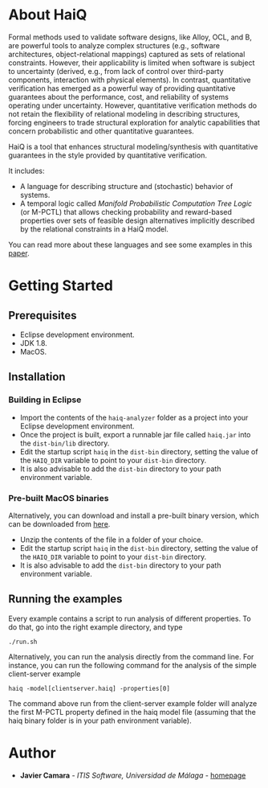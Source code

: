 # About HaiQ

Formal methods used to validate software designs, like Alloy, OCL, and B, are powerful tools to analyze complex structures (e.g., software architectures, object-relational mappings) captured as sets of relational constraints. 
However, their applicability is limited when software is subject to uncertainty (derived, e.g., from lack of control over third-party components, interaction with physical elements). 
In contrast, quantitative verification has emerged as a powerful way of providing quantitative guarantees about the performance, cost, and reliability of systems operating under uncertainty. 
However, quantitative verification methods do not retain the flexibility of relational modeling in describing structures, forcing engineers to trade structural exploration for analytic capabilities that concern probabilistic and other quantitative guarantees.

HaiQ is a tool that enhances structural modeling/synthesis with quantitative guarantees in the style provided by quantitative verification. 

It includes:

* A language for describing structure and (stochastic) behavior of systems. 
* A temporal logic called *Manifold Probabilistic Computation Tree Logic* (or M-PCTL) that allows checking probability and reward-based properties over sets of feasible design alternatives implicitly described by the relational constraints in a HaiQ model. 

You can read more about these languages and see some examples in this [paper](http://www.javicamara.com).

# Getting Started

## Prerequisites

- Eclipse development environment.
- JDK 1.8.
- MacOS.

## Installation 

### Building in Eclipse
* Import the contents of the `haiq-analyzer` folder as a project into your Eclipse development environment. 
* Once the project is built, export a runnable jar file called `haiq.jar` into the `dist-bin/lib` directory.
* Edit the startup script `haiq` in the `dist-bin` directory, setting the value of the `HAIQ_DIR` variable to point to your `dist-bin` directory.
* It is also advisable to add the `dist-bin` directory to your path environment variable.

### Pre-built MacOS binaries

Alternatively, you can download and install a pre-built binary version, which can be downloaded from [here](https://javier-camara.github.io/).
* Unzip the contents of the file in a folder of your choice.
* Edit the startup script `haiq` in the `dist-bin` directory, setting the value of the `HAIQ_DIR` variable to point to your `dist-bin` directory.
* It is also advisable to add the `dist-bin` directory to your path environment variable.

## Running the examples

Every example contains a script to run analysis of different properties. To do that, go into the right example directory, and type

```
./run.sh
```

Alternatively, you can run the analysis directly from the command line. For instance, you can run the following command for the analysis of the simple client-server example

```
haiq -model[clientserver.haiq] -properties[0]
```

The command above run from the client-server example folder will analyze the first M-PCTL property defined in the haiq model file (assuming that the haiq binary folder is in your path environment variable).


# Author

* **Javier Camara** - *ITIS Software, Universidad de Málaga* - [homepage](https://javier-camara.github.io/)

